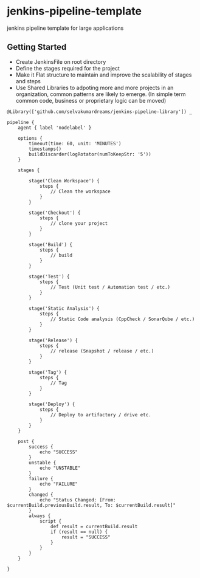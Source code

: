 # jenkins-pipeline-template
jenkins pipeline template for large applications

## Getting Started
 - Create JenkinsFile on root directory
 - Define the stages required for the project
 - Make it Flat structure to maintain and improve the scalability of stages and steps
 - Use Shared Libraries to adpoting more and more projects in an organization, common patterns are likely to emerge. (In simple term common code, business or proprietary logic can be moved)

```
@Library(['github.com/selvakumardreams/jenkins-pipeline-library']) _

pipeline {
    agent { label 'nodelabel' }

    options {
        timeout(time: 60, unit: 'MINUTES')
        timestamps()
        buildDiscarder(logRotator(numToKeepStr: '5'))
    }

    stages {

        stage('Clean Workspace') {
            steps {
                // Clean the workspace
            }
        }

        stage('Checkout') {
            steps {
                // clone your project
            }
        }

        stage('Build') {
            steps {
                // build
            }
        }

        stage('Test') {
            steps {
                // Test (Unit test / Automation test / etc.)
            }
        }

        stage('Static Analysis') {
            steps {
                // Static Code analysis (CppCheck / SonarQube / etc.)
            }
        }

        stage('Release') {
            steps {
                // release (Snapshot / release / etc.)
            }
        }

        stage('Tag') {
            steps {
                // Tag 
            }
        }

        stage('Deploy') {
            steps {
                // Deploy to artifactory / drive etc.
            }
        }
    }

    post {
        success {
            echo "SUCCESS"
        }
        unstable {
            echo "UNSTABLE"
        }
        failure {
            echo "FAILURE"
        }
        changed {
            echo "Status Changed: [From: $currentBuild.previousBuild.result, To: $currentBuild.result]"
        }
        always {
            script {
                def result = currentBuild.result
                if (result == null) {
                    result = "SUCCESS"
                }
            }
        }
    }

}

``` 


